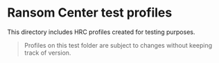 # Ransom Center test profiles

This directory includes HRC profiles created for testing purposes. 

>Profiles on this test folder are subject to changes without keeping track of version.
